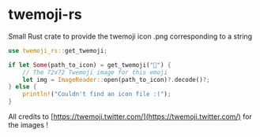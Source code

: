 # twemoji-rs
Small Rust crate to provide the twemoji icon .png corresponding to a string

```rust
use twemoji_rs::get_twemoji;

if let Some(path_to_icon) = get_twemoji("🚀") {
    // The 72x72 Twemoji image for this emoji
    let img = ImageReader::open(path_to_icon)?.decode()?;
} else {
    println!("Couldn't find an icon file :(");
}
```

All credits to [https://twemoji.twitter.com/](https://twemoji.twitter.com/) for the images !

